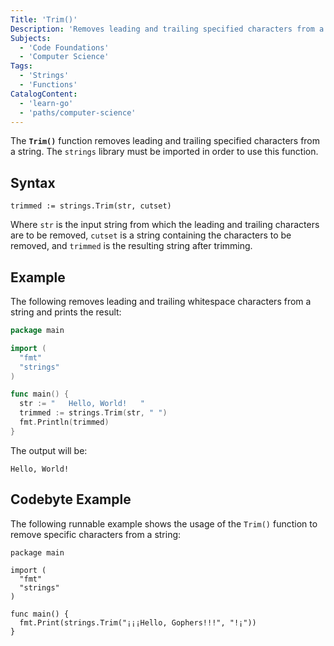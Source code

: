 ```yaml
---
Title: 'Trim()'
Description: 'Removes leading and trailing specified characters from a string.'
Subjects:
  - 'Code Foundations'
  - 'Computer Science'
Tags:
  - 'Strings'
  - 'Functions'
CatalogContent:
  - 'learn-go'
  - 'paths/computer-science'
---
```


The **`Trim()`** function removes leading and trailing specified characters from a string. The `strings` library must be imported in order to use this function.

## Syntax

```pseudo
trimmed := strings.Trim(str, cutset)
```

Where `str` is the input string from which the leading and trailing characters are to be removed, `cutset` is a string containing the characters to be removed, and `trimmed` is the resulting string after trimming.

## Example

The following removes leading and trailing whitespace characters from a string and prints the result:

```go
package main

import (
  "fmt"
  "strings"
)

func main() {
  str := "   Hello, World!   "
  trimmed := strings.Trim(str, " ")
  fmt.Println(trimmed)
}
```

The output will be:

```shell
Hello, World!
```

## Codebyte Example

The following runnable example shows the usage of the `Trim()` function to remove specific characters from a string:

```codebyte/golang
package main

import (
  "fmt"
  "strings"
)

func main() {
  fmt.Print(strings.Trim("¡¡¡Hello, Gophers!!!", "!¡"))
}
```
